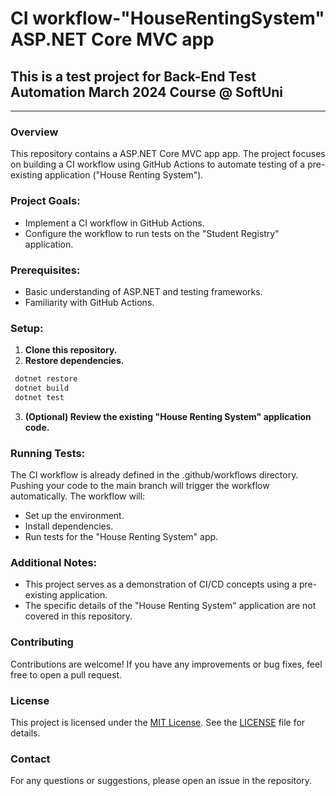 # CI workflow-"HouseRentingSystem" ASP.NET Core MVC app
## This is a test project for Back-End Test Automation March 2024 Course @ SoftUni
---
### Overview
This repository contains a ASP.NET Core MVC app app. The project focuses on building a CI workflow using GitHub Actions to automate testing of a pre-existing  application ("House Renting System").

### Project Goals:

- Implement a CI workflow in GitHub Actions.
- Configure the workflow to run tests on the "Student Registry" application.

### Prerequisites:

- Basic understanding of ASP.NET and testing frameworks.
- Familiarity with GitHub Actions.
  
### Setup:

1. **Clone this repository.**
2. **Restore dependencies.**

```sh
 dotnet restore
 dotnet build
 dotnet test
```

3. **(Optional) Review the existing "House Renting System" application code.**

### Running Tests:

The CI workflow is already defined in the .github/workflows directory. Pushing your code to the main branch will trigger the workflow automatically. The workflow will:

- Set up the environment.
- Install dependencies.
- Run tests for the "House Renting System" app.
### Additional Notes:

- This project serves as a demonstration of CI/CD concepts using a pre-existing application.
- The specific details of the "House Renting System" application are not covered in this repository.

### Contributing
Contributions are welcome! If you have any improvements or bug fixes, feel free to open a pull request.

### License
This project is licensed under the [MIT License](LICENSE). See the [LICENSE](LICENSE) file for details.

### Contact
For any questions or suggestions, please open an issue in the repository.

